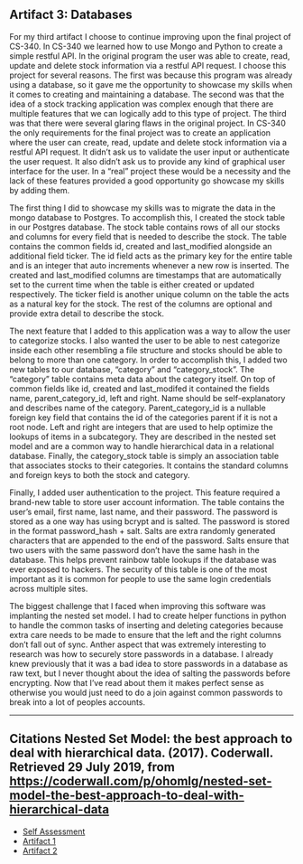 ## Artifact 3: Databases


For my third artifact I choose to continue improving upon the final project of CS-340.  In CS-340 we learned how to use Mongo and Python to create a simple restful API.  In the original program the user was able to create, read, update and delete stock information via a restful API request.  I choose this project for several reasons.  The first was because this program was already using a database, so it gave me the opportunity to showcase my skills when it comes to creating and maintaining a database. The second was that the idea of a stock tracking application was complex enough that there are multiple features that we can logically add to this type of project.  The third was that there were several glaring flaws in the original project.  In CS-340 the only requirements for the final project was to create an application where the user can create, read, update and delete stock information via a restful API request.  It didn’t ask us to validate the user input or authenticate the user request.  It also didn’t ask us to provide any kind of graphical user interface for the user.  In a “real” project these would be a necessity and the lack of these features provided a good opportunity go showcase my skills by adding them.

The first thing I did to showcase my skills was to migrate the data in the mongo database to Postgres.  To accomplish this, I created the stock table in our Postgres database.  The stock table contains rows of all our stocks and columns for every field that is needed to describe the stock.  The table contains the common fields id, created and last_modified alongside an additional field ticker.  The id field acts as the primary key for the entire table and is an integer that auto increments whenever a new row is inserted.  The created and last_modified columns are timestamps that are automatically set to the current time when the table is either created or updated respectively.  The ticker field is another unique column on the table the acts as a natural key for the stock.  The rest of the columns are optional and provide extra detail to describe the stock.

The next feature that I added to this application was a way to allow the user to categorize stocks.  I also wanted the user to be able to nest categorize inside each other resembling a file structure and stocks should be able to belong to more than one category.  In order to accomplish this, I added two new tables to our database, “category” and “category_stock”.  The “category” table contains meta data about the category itself.  On top of common fields like id, created and last_modifed it contained the fields name, parent_category_id, left and right.  Name should be self-explanatory and describes name of the category.  Parent_category_id is a nullable foreign key field that contains the id of the categories parent if it is not a root node.  Left and right are integers that are used to help optimize the lookups of items in a subcategory.  They are described in the nested set model and are a common way to handle hierarchical data in a relational database.  Finally, the category_stock table is simply an association table that associates stocks to their categories.  It contains the standard columns and foreign keys to both the stock and category.

Finally, I added user authentication to the project.  This feature required a brand-new table to store user account information.  The table contains the user’s email, first name, last name, and their password.  The password is stored as a one way has using bcrypt and is salted.  The password is stored in the format password_hash + salt.  Salts are extra randomly generated characters that are appended to the end of the password.  Salts ensure that two users with the same password don’t have the same hash in the database.  This helps prevent rainbow table lookups if the database was ever exposed to hackers.  The security of this table is one of the most important as it is common for people to use the same login credentials across multiple sites.

The biggest challenge that I faced when improving this software was implanting the nested set model.  I had to create helper functions in python to handle the common tasks of inserting and deleting categories because extra care needs to be made to ensure that the left and the right columns don’t fall out of sync.  Anther aspect that was extremely interesting to research was how to securely store passwords in a database.  I already knew previously that it was a bad idea to store passwords in a database as raw text, but I never thought about the idea of salting the passwords before encrypting.  Now that I’ve read about them it makes perfect sense as otherwise you would just need to do a join against common passwords to break into a lot of peoples accounts.

---

Citations
Nested Set Model: the best approach to deal with hierarchical data. (2017). Coderwall. Retrieved 29 July 2019, from https://coderwall.com/p/ohomlg/nested-set-model-the-best-approach-to-deal-with-hierarchical-data
---

- [Self Assessment](index.md)
- [Artifact 1](artifact1.md)
- [Artifact 2](artifact2.md)